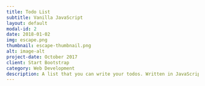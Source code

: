 ```yaml
---
title: Todo List
subtitle: Vanilla JavaScript
layout: default
modal-id: 2
date: 2018-01-02
img: escape.png
thumbnail: escape-thumbnail.png
alt: image-alt
project-date: October 2017
client: Start Bootstrap
category: Web Development
description: A list that you can write your todos. Written in JavaScript.
---
```

